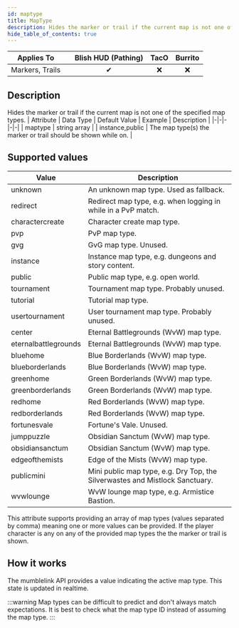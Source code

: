 ```yaml
---
id: maptype
title: MapType
description: Hides the marker or trail if the current map is not one of the specified map types.
hide_table_of_contents: true
---
```

| Applies To | | Blish HUD (Pathing) | TacO | Burrito |
|-|-|-|-|-|
| <center>Markers, Trails</center> | | <center>✔</center> | <center>❌</center> | <center>❌</center> |



## Description
Hides the marker or trail if the current map is not one of the specified map types.
| Attribute | Data Type | Default Value | Example | Description |
|-|-|-|-|-|
| maptype | string array |  | instance,public | 	The map type(s) the marker or trail should be shown while on. | 

## Supported values

| Value | Description |
|-|-|
| unknown | An unknown map type. Used as fallback. |
| redirect | Redirect map type, e.g. when logging in while in a PvP match. |
| charactercreate | Character create map type. |
| pvp | PvP map type. |
| gvg | GvG map type. Unused. |
| instance | Instance map type, e.g. dungeons and story content. |
| public | Public map type, e.g. open world. |
| tournament | Tournament map type. Probably unused. |
| tutorial | Tutorial map type. |
| usertournament | User tournament map type. Probably unused. |
| center | Eternal Battlegrounds (WvW) map type. |
| eternalbattlegrounds | Eternal Battlegrounds (WvW) map type. |
| bluehome | Blue Borderlands (WvW) map type. |
| blueborderlands | Blue Borderlands (WvW) map type. |
| greenhome | Green Borderlands (WvW) map type. |
| greenborderlands | Green Borderlands (WvW) map type. |
| redhome | Red Borderlands (WvW) map type. |
| redborderlands | Red Borderlands (WvW) map type. |
| fortunesvale | Fortune's Vale. Unused. |
| jumppuzzle | Obsidian Sanctum (WvW) map type. |
| obsidiansanctum | Obsidian Sanctum (WvW) map type. |
| edgeofthemists | Edge of the Mists (WvW) map type. |
| publicmini | Mini public map type, e.g. Dry Top, the Silverwastes and Mistlock Sanctuary. |
| wvwlounge | WvW lounge map type, e.g. Armistice Bastion. |

This attribute supports providing an array of map types (values separated by comma) meaning one or more values can be provided.  If the player character is any on any of the provided map types the the marker or trail is shown.

## How it works

The mumblelink API provides a value indicating the active map type.  This state is updated in realtime.

:::warning 
Map types can be difficult to predict and don't always match expectations.  It is best to check what the map type ID instead of assuming the map type.
:::

